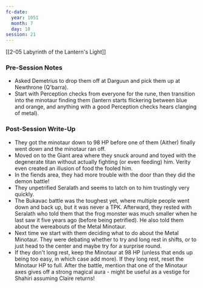 ```yaml
---
fc-date:
  year: 1051
  month: 7
  day: 18
session: 21
---
```

[[2-05  Labyrinth of the Lantern's Light]]

### Pre-Session Notes

* Asked Demetrius to drop them off at Darguun and pick them up at Newthrone (Q'barra).
* Start with Perception checks from everyone for the rune, then transition into the minotaur finding them (lantern starts flickering between blue and orange, and anything with a good Perception checks hears clanging of metal).

### Post-Session Write-Up

- They got the minotaur down to 98 HP before one of them (Aither) finally went down and the minotaur ran off.
- Moved on to the Giant area where they snuck around and toyed with the degenerate titan without actually fighting (or even feeding) him. Verity even created an illusion of food the fooled him.
- In the fiends area, they had more trouble with the door than they did the demon battle!
- They unpetrified Seralath and seems to latch on to him trustingly very quickly.
- The Bukavac battle was the toughest yet, where multiple people went down and back up, but it was never a TPK. Afterward, they rested with Seralath who told them that the frog monster was much smaller when he last saw it five years ago (before being petrified). He also told them about the wereabouts of the Metal Minotaur.
- Next time we start with them deciding what to do about the Metal Minotaur. They were debating whether to try and long rest in shifts, or to just head to the center and maybe try for a surprise round.
- If they don't long rest, keep the Minotaur at 98 HP (unless that ends up being too easy, in which case add more). If they long rest, reset the Minotaur HP to full. After the battle, mention that one of the Minotaur axes gives off a strong magical aura - might be useful as a vestige for Shahiri assuming Claire returns!
